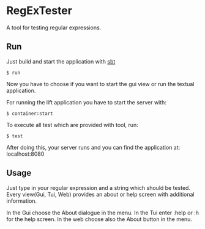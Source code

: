 RegExTester
===========
A tool for testing regular expressions.

Run
---
Just build and start the application with [sbt](https://github.com/harrah/xsbt/wiki)
```$ sbt
$ run
```
Now you have to choose if you want to start the gui view or run the textual application.

For running the lift application you have to start the server with:
```$ sbt
$ container:start
```

To execute all test which are provided with tool, run:
```$ sbt
$ test
```
After doing this, your server runs and you can find the application at: localhost:8080

Usage
---
Just type in your regular expression and a string which should be tested.
Every view(Gui, Tui, Web) provides an about or help screen with additional information.

In the Gui choose the About dialogue in the menu.
In the Tui enter :help or :h for the help screen.
In the web choose also the About button in the menu.

